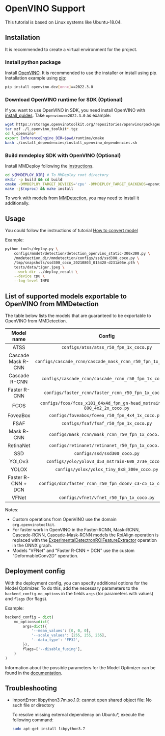 # OpenVINO Support

This tutorial is based on Linux systems like Ubuntu-18.04.

## Installation

It is recommended to create a virtual environment for the project.

### Install python package

Install [OpenVINO](https://docs.openvino.ai/2022.3/get_started.html). It is recommended to use the installer or install using pip.
Installation example using [pip](https://pypi.org/project/openvino-dev/):

```bash
pip install openvino-dev[onnx]==2022.3.0
```

### Download OpenVINO runtime for SDK (Optional)

If you want to use OpenVINO in SDK, you need install OpenVINO with [install_guides](https://docs.openvino.ai/2022.3/openvino_docs_install_guides_installing_openvino_from_archive_linux.html#installing-openvino-runtime).
Take `openvino==2022.3.0` as example:

```bash
wget https://storage.openvinotoolkit.org/repositories/openvino/packages/2022.3/linux/l_openvino_toolkit_ubuntu20_2022.3.0.9052.9752fafe8eb_x86_64.tgz
tar xzf ./l_openvino_toolkit*.tgz
cd l_openvino*
export InferenceEngine_DIR=$pwd/runtime/cmake
bash ./install_dependencies/install_openvino_dependencies.sh
```

### Build mmdeploy SDK with OpenVINO (Optional)

Install MMDeploy following the [instructions](../01-how-to-build/build_from_source.md).

```bash
cd ${MMDEPLOY_DIR} # To MMDeploy root directory
mkdir -p build && cd build
cmake -DMMDEPLOY_TARGET_DEVICES='cpu' -DMMDEPLOY_TARGET_BACKENDS=openvino -DInferenceEngine_DIR=${InferenceEngine_DIR} ..
make -j$(nproc) && make install
```

To work with models from [MMDetection](https://mmdetection.readthedocs.io/en/main/get_started.html), you may need to install it additionally.

## Usage

You could follow the instructions of tutorial [How to convert model](../02-how-to-run/convert_model.md)

Example:

```bash
python tools/deploy.py \
    configs/mmdet/detection/detection_openvino_static-300x300.py \
    /mmdetection_dir/mmdetection/configs/ssd/ssd300_coco.py \
    /tmp/snapshots/ssd300_coco_20210803_015428-d231a06e.pth \
    tests/data/tiger.jpeg \
    --work-dir ../deploy_result \
    --device cpu \
    --log-level INFO
```

## List of supported models exportable to OpenVINO from MMDetection

The table below lists the models that are guaranteed to be exportable to OpenVINO from MMDetection.

|     Model name     |                                  Config                                   | Dynamic Shape |
| :----------------: | :-----------------------------------------------------------------------: | :-----------: |
|        ATSS        |                  `configs/atss/atss_r50_fpn_1x_coco.py`                   |       Y       |
| Cascade Mask R-CNN |        `configs/cascade_rcnn/cascade_mask_rcnn_r50_fpn_1x_coco.py`        |       Y       |
|   Cascade R-CNN    |          `configs/cascade_rcnn/cascade_rcnn_r50_fpn_1x_coco.py`           |       Y       |
|    Faster R-CNN    |           `configs/faster_rcnn/faster_rcnn_r50_fpn_1x_coco.py`            |       Y       |
|        FCOS        | `configs/fcos/fcos_x101_64x4d_fpn_gn-head_mstrain_640-800_4x2_2x_coco.py` |       Y       |
|      FoveaBox      |             `configs/foveabox/fovea_r50_fpn_4x4_1x_coco.py `              |       Y       |
|        FSAF        |                  `configs/fsaf/fsaf_r50_fpn_1x_coco.py`                   |       Y       |
|     Mask R-CNN     |             `configs/mask_rcnn/mask_rcnn_r50_fpn_1x_coco.py`              |       Y       |
|     RetinaNet      |             `configs/retinanet/retinanet_r50_fpn_1x_coco.py`              |       Y       |
|        SSD         |                       `configs/ssd/ssd300_coco.py`                        |       Y       |
|       YOLOv3       |            `configs/yolo/yolov3_d53_mstrain-608_273e_coco.py`             |       Y       |
|       YOLOX        |                `configs/yolox/yolox_tiny_8x8_300e_coco.py`                |       Y       |
| Faster R-CNN + DCN |         `configs/dcn/faster_rcnn_r50_fpn_dconv_c3-c5_1x_coco.py`          |       Y       |
|       VFNet        |                 `configs/vfnet/vfnet_r50_fpn_1x_coco.py`                  |       Y       |

Notes:

- Custom operations from OpenVINO use the domain `org.openvinotoolkit`.
- For faster work in OpenVINO in the Faster-RCNN, Mask-RCNN, Cascade-RCNN, Cascade-Mask-RCNN models
  the RoiAlign operation is replaced with the [ExperimentalDetectronROIFeatureExtractor](https://docs.openvino.ai/2022.3/openvino_docs_ops_detection_ExperimentalDetectronROIFeatureExtractor_6.html) operation in the ONNX graph.
- Models "VFNet" and "Faster R-CNN + DCN" use the custom "DeformableConv2D" operation.

## Deployment config

With the deployment config, you can specify additional options for the Model Optimizer.
To do this, add the necessary parameters to the `backend_config.mo_options` in the fields `args` (for parameters with values) and `flags` (for flags).

Example:

```python
backend_config = dict(
    mo_options=dict(
        args=dict({
            '--mean_values': [0, 0, 0],
            '--scale_values': [255, 255, 255],
            '--data_type': 'FP32',
        }),
        flags=['--disable_fusing'],
    )
)
```

Information about the possible parameters for the Model Optimizer can be found in the [documentation](https://docs.openvino.ai/latest/openvino_docs_MO_DG_prepare_model_convert_model_Converting_Model.html).

## Troubleshooting

- ImportError: libpython3.7m.so.1.0: cannot open shared object file: No such file or directory

  To resolve missing external dependency on Ubuntu\*, execute the following command:

  ```bash
  sudo apt-get install libpython3.7
  ```
